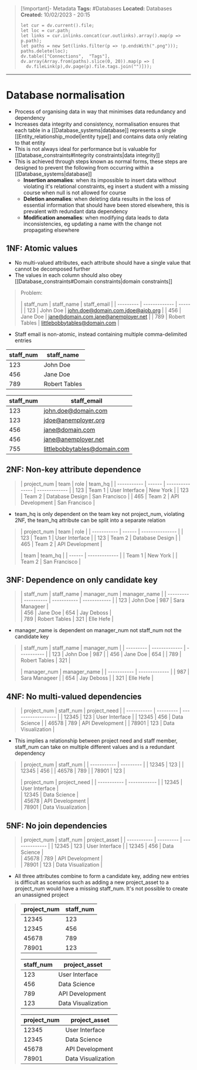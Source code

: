 > [!important]- Metadata
> **Tags:** #Databases 
> **Located:** Databases
> **Created:** 10/02/2023 - 20:15
> ```dataviewjs
>let cur = dv.current().file;
>let loc = cur.path;
>let links = cur.inlinks.concat(cur.outlinks).array().map(p => p.path);
>let paths = new Set(links.filter(p => !p.endsWith(".png")));
>paths.delete(loc);
>dv.table(["Connections",  "Tags"], dv.array(Array.from(paths).slice(0, 20)).map(p => [
>   dv.fileLink(p),dv.page(p).file.tags.join("")]));
> ```

___
# Database normalisation

- Process of organising data in way that minimises data redundancy and dependency
- Increases data integrity and consistency, normalisation ensures that each table in a [[Database_systems|database]] represents a single [[Entity_relationship_model|entity type]] and contains data only relating to that entity 
- This is not always ideal for performance but is valuable for  [[Database_constraints#Integrity constraints|data integrity]]
- This is achieved through steps known as normal forms, these steps are designed to prevent the following from occurring within a [[Database_systems|database]]
	- **Insertion anomalies**: when its impossible to insert data without violating it's relational constraints, eg insert a student with a missing course when null is not allowed for course 
	- **Deletion anomalies**: when deleting data results in the loss of essential information that should have been stored elsewhere, this is prevalent with redundant data dependency 
	- **Modification anomalies**: when modifying data leads to data inconsistencies, eg updating a name with the change not propagating elsewhere
## 1NF: Atomic values
- No multi-valued attributes, each attribute should have a single value that cannot be decomposed further
- The values in each column should also obey [[Database_constraints#Domain constraints|domain constraints]]

> Problem:
> 
> | staff_num | staff_name    | staff_email |
| --------- | ------------- | ----- |
| 123       | John Doe      | [john.doe@domain.com](mailto:john.doe@domain.com)[,jdoe@ajob.org](mailto:,jdoe@ajob.org)     |
| 456       | Jane Doe      | [jane@domain.com](mailto:jane@domain.com)[,jane@anemployer.net](mailto:,jane@anemployer.net) |
| 789       | Robert Tables | [littlebobbytables@domain.com](mailto:littlebobbytables@domain.com)                          |

- Staff email is non-atomic, instead containing multiple comma-delimited entries

| staff_num | staff_name    |
| --------- | ------------- |
| 123       | John Doe      |
| 456       | Jane Doe      |
| 789       | Robert Tables |

| staff_num | staff_email                                         |
| --------- | --------------------------------------------------- |
| 123       | [john.doe@domain.com](mailto:john.doe@domain.com)   |
| 123       | [jdoe@anemployer.org](mailto:jdoe@anemployer.org)   |
| 456       | [jane@domain.com](mailto:jane@domain.com)           |
| 456       | [jane@anemployer.net](mailto:,jane@anemployer.net) |
| 755          |[littlebobbytables@domain.com](mailto:littlebobbytables@domain.com)                                                     |



## 2NF: Non-key attribute dependence

> | project_num | team   | role            | team_hq       |
| ----------- | ------ | --------------- | ------------- |
| 123         | Team 1 | User Interface  | New York      |
| 123         | Team 2 | Database Design | San Francisco |
| 465         | Team 2 | API Development | San Francisco |

- team_hq is only dependent on the team key not project_num, violating 2NF, the team_hq attribute can be split into a separate relation

> | project_num | team   | role            |
| ----------- | ------ | --------------- |
| 123         | Team 1 | User Interface  |
| 123         | Team 2 | Database Design |
| 465         | Team 2 | API Development |
> 
> | team   | team_hq       |
| ------ | ------------- |
| Team 1 | New York      |
| Team 2 | San Francisco |

## 3NF: Dependence on only candidate key

>  | staff_num | staff_name | manager_num | manager_name |
 | --------- | ---------- | ----------- | ------------ |
| 123 | John Doe | 987 | Sara Manageer |  
| 456 | Jane Doe | 654 | Jay Deboss |  
| 789 | Robert Tables | 321 | Elle Hefe |  

- manager_name is dependent on manager_num not staff_num not the candidate key

> | staff_num | staff_name    | manager_num |
| --------- | ------------- | ----------- |
| 123       | John Doe      | 987         |
| 456       | Jane Doe      | 654         |
| 789       | Robert Tables | 321         |
> 
> | manager_num | manager_name  |
| ----------- | ------------- |
| 987         | Sara Manageer |
| 654         | Jay Deboss    |
| 321         | Elle Hefe     |

## 4NF: No multi-valued dependencies

> | project_num | staff_num | project_need       |
| ----------- | --------- | ------------------ |
| 12345       | 123       | User Interface     |
| 12345       | 456       | Data Science       |
| 46578       | 789       | API Development    |
| 78901       | 123       | Data Visualization |

- This implies a relationship between project need and staff member, staff_num can take on multiple different values and is a redundant dependency

> | project_num | staff_num |
| ----------- | --------- |
| 12345       | 123       |
| 12345       | 456       |
| 46578       | 789       |
| 78901       | 123       |
> 
> | project_num | project_need |
| ----------- | ------------ |
|       12345 | User Interface     |  
|       12345 | Data Science       |  
|       45678 | API Development    |  
|       78901 | Data Visualization |  

## 5NF: No join dependencies

> | project_num | staff_num | project_asset  |
| ----------- | --------- | -------------- |
| 12345       | 123       | User Interface |
| 12345 | 456 | Data Science |  
| 45678 | 789 | API Development |  
| 78901 | 123 | Data Visualization |  

- All three attributes combine to form a candidate key, adding new entries is difficult as scenarios such as  adding a new project_asset to a project_num would have a missing staff_num. It's not possible to create an unassigned project 

> | project_num | staff_num |
> | ----------- | --------- |
> | 12345       | 123       |
> |       12345 |       456 |  
> |       45678 |       789 |  
> |       78901 |       123 |  
> 
> | staff_num   | project_asset      |
> | ----------- | ------------------ |
> | 123         | User Interface     |
> | 456         | Data Science       |
> | 789         | API Development    |
> | 123         | Data Visualization |
> 
> | project_num | project_asset  |
> | ----------- | -------------- |
> | 12345       | User Interface |
> |       12345 | Data Science       |  
> |       45678 | API Development    |  
> |       78901 | Data Visualization |  
